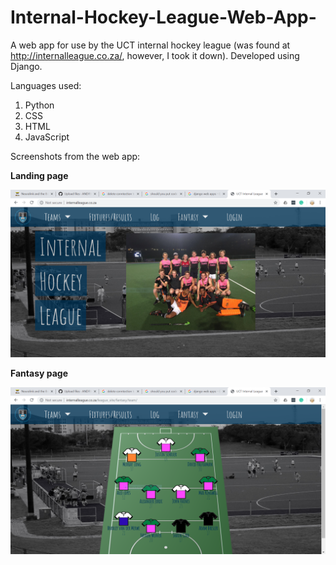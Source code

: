 # Internal-Hockey-League-Web-App-
A web app for use by the UCT internal hockey league (was found at http://internalleague.co.za/, however, I took it down). Developed using Django.

Languages used:
1. Python
2. CSS
3. HTML
4. JavaScript

Screenshots from the web app:

**Landing page**

![alt text](https://github.com/ANDRYA005/Internal-Hockey-League-Web-App/blob/master/Screenshots/Capture.PNG)

**Fantasy page**

![alt text](https://github.com/ANDRYA005/Internal-Hockey-League-Web-App/blob/master/Screenshots/Capture1.PNG)


